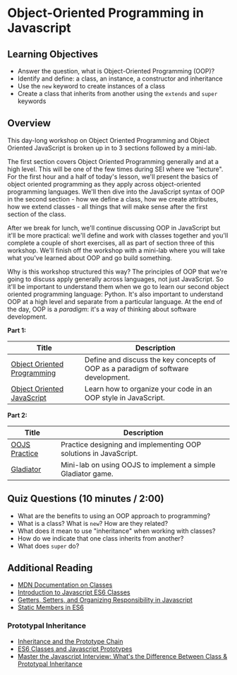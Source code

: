 # Object-Oriented Programming in Javascript

## Learning Objectives

- Answer the question, what is Object-Oriented Programming (OOP)?
- Identify and define: a class, an instance, a constructor and inheritance
- Use the `new` keyword to create instances of a class
- Create a class that inherits from another using the `extends` and `super`
  keywords

## Overview

This day-long workshop on Object Oriented Programming and Object Oriented
JavaScript is broken up in to 3 sections followed by a mini-lab.

The first section covers Object Oriented Programming generally and at a high
level. This will be one of the few times during SEI where we "lecture". For the
first hour and a half of today's lesson, we'll present the basics of object
oriented programming as they apply across object-oriented programming languages.
We'll then dive into the JavaScript syntax of OOP in the second section - how we
define a class, how we create attributes, how we extend classes - all things
that will make sense after the first section of the class.

After we break for lunch, we'll continue discussing OOP in JavaScript but it'll
be more practical: we'll define and work with classes together and you'll
complete a couple of short exercises, all as part of section three of this
workshop. We'll finish off the workshop with a mini-lab where you will take what
you've learned about OOP and go build something.

Why is this workshop structured this way? The principles of OOP that we're going
to discuss apply generally across languages, not just JavaScript. So it'll be
important to understand them when we go to learn our second object oriented
programming language: Python. It's also important to understand OOP at a high
level and separate from a particular language. At the end of the day, OOP is a
*paradigm*: it's a way of thinking about software development.

**Part 1:**

| Title | Description |
| --- | --- |
| [Object Oriented Programming](object-oriented-programming.md) | Define and discuss the key concepts of OOP as a  paradigm of software development. |
| [Object Oriented JavaScript](object-oriented-javascript.md) | Learn how to organize your code in an OOP style in JavaScript. |

**Part 2:**

| Title | Description |
| --- | --- |
| [OOJS Practice](oojs-practice.md) | Practice designing and implementing OOP solutions in JavaScript. |
| [Gladiator](https://git.generalassemb.ly/dc-wdi-fundamentals/js-gladiator) | Mini-lab on using OOJS to implement a simple Gladiator game. |

## Quiz Questions (10 minutes / 2:00)

- What are the benefits to using an OOP approach to programming?
- What is a class? What is `new`? How are they related?
- What does it mean to use "inheritance" when working with classes?
- How do we indicate that one class inherits from another?
- What does `super` do?

## Additional Reading

- [MDN Documentation on
  Classes](https://developer.mozilla.org/en-US/docs/Web/JavaScript/Reference/Classes)
- [Introduction to Javascript ES6
  Classes](https://strongloop.com/strongblog/an-introduction-to-javascript-es6-classes/)
- [Getters, Setters, and Organizing Responsibility in
  Javascript](http://raganwald.com/2015/08/24/ready-get-set-go.html)
- [Static Members in
  ES6](http://odetocode.com/blogs/scott/archive/2015/02/02/static-members-in-es6.aspx)

### Prototypal Inheritance

- [Inheritance and the Prototype
  Chain](https://developer.mozilla.org/en-US/docs/Web/JavaScript/Inheritance_and_the_prototype_chain)
- [ES6 Classes and Javascript
  Prototypes](https://reinteractive.com/posts/235-es6-classes-and-javascript-prototypes)
- [Master the Javascript Interview: What's the Difference Between Class &
  Prototypal
  Inheritance](https://medium.com/javascript-scene/master-the-javascript-interview-what-s-the-difference-between-class-prototypal-inheritance-e4cd0a7562e9#.uzl8ohf8c)
